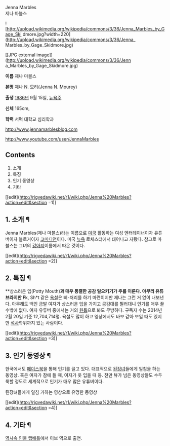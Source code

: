 Jenna Marbles  
제나 마블스  

![http://upload.wikimedia.org/wikipedia/commons/3/36/Jenna_Marbles_by_Gage_Ski
dmore.jpg?width=220](http://upload.wikimedia.org/wikipedia/commons/3/36/Jenna_
Marbles_by_Gage_Skidmore.jpg)

[[JPG external image]](http://upload.wikimedia.org/wikipedia/commons/3/36/Jenn
a_Marbles_by_Gage_Skidmore.jpg)

**이름**
제나 마블스

**본명**
제나 N. 모리(Jenna N. Mourey)

**출생**
[1986년](1986%EB%85%84.md) 9월 15일, [뉴욕주](%EB%89%B4%EC%9A%95%EC%A3%BC.md)

**신체**
165cm,

**학력**
서퍽 대학교 심리학과

<http://www.jennamarblesblog.com>

<http://www.youtube.com/user/JennaMarbles>

## Contents

    

1. 소개 
2. 특징 
3. 인기 동영상 
4. 기타 

[[edit](http://rigvedawiki.net/r1/wiki.php/Jenna%20Marbles?action=edit&section
=1)]

## 1. 소개 ¶

Jenna Marbles(제나 마블스)라는 이름으로 [미국](%EB%AF%B8%EA%B5%AD.md) 활동하는 여성 엔터테이너이자
유튜버이자 블로거이자 [코미디언](%EC%BD%94%EB%AF%B8%EB%94%94%EC%96%B8.md)이다. 미국
[뉴욕](%EB%89%B4%EC%9A%95.md) 로체스터에서 태어나고 자랐다. 참고로 마블스는 그녀의
[강아지](%EA%B0%95%EC%95%84%EC%A7%80.md)이름에서 따온 것이다.

[[edit](http://rigvedawiki.net/r1/wiki.php/Jenna%20Marbles?action=edit&section
=2)]

## 2. 특징 ¶

**상스러운 입(Potty Mouth)**과 매우 통렬한 **공감 일으키기**가 주를 이룬다. 아무리 유튜브라지만 F**k, Sh*t 같은 [욕설](%EC%9A%95%EC%84%A4.md)은 삐-처리를 하기 마련이지만 제나는 그런 거 없이 내보낸다. 아무래도 백인 금발 여자가 상스러운 입을 가지고 공감대를 찔러대니 인기를 매우 끌 수밖에 없다. 여자 유튜버 중에서는 거의 [원톱](%EC%9B%90%ED%86%B1.md)으로 봐도 무방하다. 구독자 수는 2014년 2월 20일 기준 12,704,714명. 욕설도 많이 하고 영상에서도 바보 같아 보일 때도 있지만 [석사](%EC%84%9D%EC%82%AC.md)학위까지 있는 사람이다.

[[edit](http://rigvedawiki.net/r1/wiki.php/Jenna%20Marbles?action=edit&section
=3)]

## 3. 인기 동영상 ¶

한국에서도 [페이스북](%ED%8E%98%EC%9D%B4%EC%8A%A4%EB%B6%81.md)을 통해 인기를 끌고 있다. 대표적으로
[된장녀](%EB%90%9C%EC%9E%A5%EB%85%80.md)들에게 일침을 하는 동영상. 혹은 여자가 잠에 들 때, 여자가 옷
입을 때 등. 천만 뷰가 넘은 동영상들도 수두룩할 정도로 세계적으로 인기가 매우 많은 유튜버이다.

  
  

  
  

된장녀들에게 일침 가하는 영상으로 유명한 동영상

[[edit](http://rigvedawiki.net/r1/wiki.php/Jenna%20Marbles?action=edit&section
=4)]

## 4. 기타 ¶

[역사속 인물 랩배틀](%EC%97%AD%EC%82%AC%EC%86%8D%20%EC%9D%B8%EB%AC%BC%20%EB%9E%A9%EB%B0%B0%ED%8B%80.md)에서 이브 역으로 출연.

